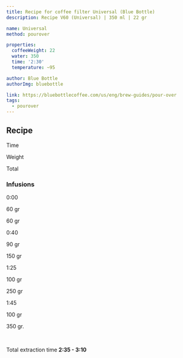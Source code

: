 ```yaml
---
title: Recipe for coffee filter Universal (Blue Bottle)
description: Recipe V60 (Universal) | 350 ml | 22 gr

name: Universal
method: pourover

properties:
  coffeeWeight: 22
  water: 350
  time: '2:30'
  temperature: ~95

author: Blue Bottle
authorImg: bluebottle

link: https://bluebottlecoffee.com/us/eng/brew-guides/pour-over
tags:
  - pourover
---
```


## Recipe


<div class="time-line">

Time

Weight

Total

</div>

### Infusions

<div class="time-line">

0:00

60 gr

60 gr

</div>

<div class="time-line">

0:40

90 gr

150 gr

</div>

<div class="time-line">

1:25

100 gr

250 gr

</div>
<div class="time-line">

1:45

100 gr

350 gr.

</div>
<br>

Total extraction time __2:35 - 3:10__

<br>


